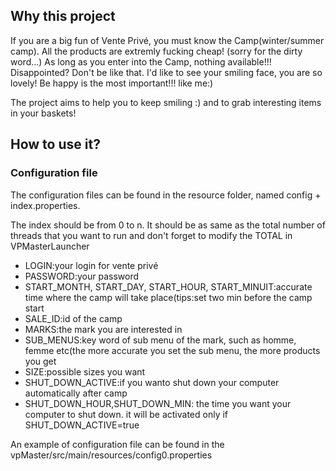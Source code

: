 <h2>Why this project</h2>

<p> If you are a big fun of Vente Privé, you must know the Camp(winter/summer camp). All the products are extremly fucking cheap! (sorry for the dirty word...) 
As long as you enter into the Camp, nothing available!!! Disappointed? Don't be like that. I'd like to see your smiling face, 
you are so lovely! Be happy is the most important!!! like me:)</p>

<p> The project aims to help you to keep smiling :) and to grab interesting items in your baskets!</p>

<h2>How to use it?</h2>
<h3>Configuration file</h3>
<p>The configuration files can be found in the resource folder, named config + index.properties.</p>
<p>The index should be from 0 to n. It should be as same as the total number of threads that you want to run and don't forget to modify the TOTAL in VPMasterLauncher</p>

<ul>
<li>LOGIN:your login for vente privé</li>
<li>PASSWORD:your password</li>
<li>START_MONTH, START_DAY, START_HOUR, START_MINUIT:accurate time where the camp will take place(tips:set two min before the camp start</li>
<li>SALE_ID:id of the camp</li>
<li>MARKS:the mark you are interested in</li>
<li>SUB_MENUS:key word of sub menu of the mark, such as homme, femme etc(the more accurate you set the sub menu, the more products you get
<li>SIZE:possible sizes you want</li>
<li>SHUT_DOWN_ACTIVE:if you wanto shut down your computer automatically after camp</li>
<li>SHUT_DOWN_HOUR,SHUT_DOWN_MIN: the time you want your computer to shut down. it will be activated only if SHUT_DOWN_ACTIVE=true</li>
</ul>

<p>An example of configuration file can be found in the vpMaster/src/main/resources/config0.properties </p>
